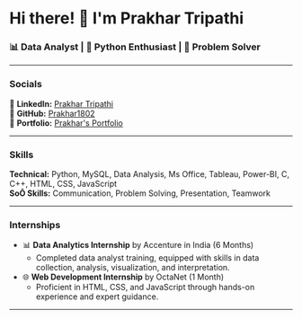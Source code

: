 # Hi there! 👋 I'm Prakhar Tripathi

### 📊 Data Analyst | 🐍 Python Enthusiast | 🧩 Problem Solver

---

### Socials

🔗 **LinkedIn:** [Prakhar Tripathi](https://www.linkedin.com/in/prakhar-tripathi-/)  
🔗 **GitHub:** [Prakhar1802](https://github.com/Prakhar1802)  
📂 **Portfolio:** [Prakhar's Portfolio](https://prakhar1802.github.io/Prakhar-0.2/)

---

### Skills
**Technical:** Python, MySQL, Data Analysis, Ms Office, Tableau, Power-BI, C, C++, HTML, CSS, JavaScript  
**SoŌ Skills:** Communication, Problem Solving, Presentation, Teamwork

---


### Internships
- 📊 **Data Analytics Internship** by Accenture in India (6 Months)
  - Completed data analyst training, equipped with skills in data collection, analysis, visualization, and interpretation.
- 🌐 **Web Development Internship** by OctaNet (1 Month)
  - Proficient in HTML, CSS, and JavaScript through hands-on experience and expert guidance.

---

